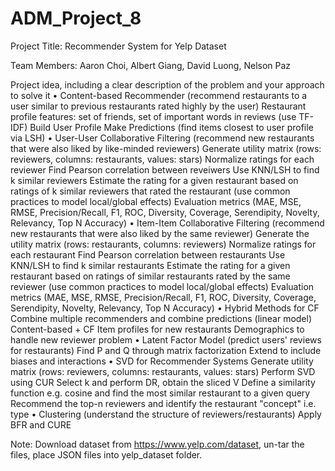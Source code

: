 # ADM_Project_8
 
Project Title: Recommender System for Yelp Dataset

Team Members: Aaron Choi, Albert Giang, David Luong, Nelson Paz

Project idea, including a clear description of the problem and your approach to solve it
•	Content-based Recommender (recommend restaurants to a user similar to previous restaurants rated highly by the user)
    Restaurant profile features: set of friends, set of important words in reviews (use TF-IDF)
    Build User Profile
    Make Predictions (find items closest to user profile via LSH)
•	User-User Collaborative Filtering (recommend new restaurants that were also liked by like-minded reviewers)
    Generate utility matrix (rows: reviewers, columns: restaurants, values: stars)
    Normalize ratings for each reviewer
    Find Pearson correlation between reveiwers
    Use KNN/LSH to find k similar reviewers
    Estimate the rating for a given restaurant based on ratings of k similar reviewers that rated the restaurant (use common practices to model local/global effects)
    Evaluation metrics (MAE, MSE, RMSE, Precision/Recall, F1, ROC, Diversity, Coverage, Serendipity, Novelty, Relevancy, Top N Accuracy)
•	Item-Item Collaborative Filtering (recommend new restaurants that were also liked by the same reviewer)
    Generate the utility matrix (rows: restaurants, columns: reviewers)
    Normalize ratings for each restaurant
    Find Pearson correlation between restaurants
    Use KNN/LSH to find k similar restaurants 
    Estimate the rating for a given restaurant based on ratings of similar restaurants rated by the same reviewer (use common practices to model local/global effects)
    Evaluation metrics (MAE, MSE, RMSE, Precision/Recall, F1, ROC, Diversity, Coverage, Serendipity, Novelty, Relevancy, Top N Accuracy)
•	Hybrid Methods for CF
    Combine multiple recommenders and combine predictions (linear model)
    Content-based + CF
        Item profiles for new restaurants
        Demographics to handle new reviewer problem
•	Latent Factor Model (predict users' reviews for restaurants)
    Find P and Q through matrix factorization
    Extend to include biases and interactions
•	SVD for Recommender Systems
    Generate utility matrix (rows: reviewers, columns: restaurants, values: stars)
    Perform SVD using CUR
    Select k and perform DR, obtain the sliced V
    Define a similarity function e.g. cosine and find the most similar restaurant to a given query
    Recommend the top-n reviewers and identify the restaurant "concept" i.e. type
•	Clustering (understand the structure of reviewers/restaurants)
    Apply BFR and CURE

Note: Download dataset from https://www.yelp.com/dataset, un-tar the files, place JSON files into yelp_dataset folder.
